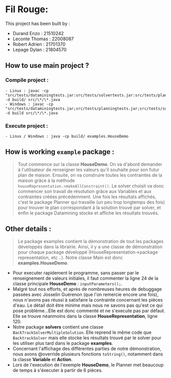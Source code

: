 # Fil Rouge:

This project has been built by : 
- Durand Enzo : 21510242
- Leconte Thomas : 22008087
- Robert Adrien : 21701370
- Lepage Dylan : 21804570
## How to use main project ?

### Compile project :
    - Linux : javac -cp "src/tests/dataminingtests.jar:src/tests/solvertests.jar:src/tests/planningtests.jar:src/tests/representationtests.jar" -d build/ src/\*/\*.java
    - Windows : javac -cp "src/tests/dataminingtests.jar;src/tests/planningtests.jar;src/tests/solvertests.jar;src/tests/representationtests.jar" -d build src/\*/\*.java

### Execute project :
    - Linux / Windows : java -cp build/ examples.HouseDemo

## How is working `example` package :
>Tout commence sur la classe **HouseDemo**. On va d'abord demander à l'utilisateur de renseigner les valeurs qu'il souhaite pour son
futur plan de maison. Ensuite, on va construire toutes les contraintes de la maison grâce à la méthode `houseRepresentation.>makeAllConstraint()`. Le solver choisit va donc commencer son travail de résolution grâce aux Variables et aux contraintes créées précédemment. Une fois les résultats affichés, c'est le package Planner qui travaille (un peu trop longtemps des fois) pour trouver le plan correspondant à la solution trouvé par solver, et enfin le package Datamining stocke et affiche les résultats trouvés.

## Other details :
>Le package examples contient la démonstration de tout les packages développés dans la librairie. Ainsi, il y a une classe de démonstration pour chaque package développé (HouseRepresentation->package representation, etc ..). Notre classe Main est donc
**examples.HouseDemo**.

- Pour executer rapidement le programme, sans passer par le renseignement de valeurs initiales, il faut commenter la ligne 24 de la
classe principale **HouseDemo** : `inputParameters();`.
- Malgré tout nos efforts, et après de nombreuses heures de debuggage passées avec Josselin Guérenon (que l'on remercie encore une fois),
nous n'avons pas réussi à satisfaire la contrainte concernant les pièces d'eau. Le détail doit être minime mais nous ne savons pas qu'est
ce qui pose problème...Elle est donc commenté et ne s'execute pas par défaut. Elle se trouve néanmoins dans la classe **HouseRepresentation**, ligne 120.
- Notre package **solvers** contient une classe `BackTrackSolverMultipleSolution`. Elle reprend le même code que `BacktrackSolver` mais
elle stocke les résultats trouvé par le solver pour les utiliser plus tard dans le package **examples**.
- Concernant l'affichage des différentes parties de notre démonstration, nous avons @override plusieurs fonctions `toString()`, notamment dans la classe **Variable** et **Action**.
- Lors de l'execution de l'exemple **HouseDemo**, le Planner met beaucoup de temps à s'éxecuter à partir de 6 pièces.
